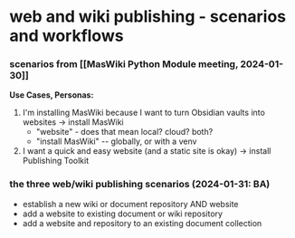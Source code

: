 # web and wiki publishing - scenarios and workflows


### scenarios from [[MasWiki Python Module meeting, 2024-01-30]]  

**Use Cases, Personas:**  
1. I'm installing MasWiki because I want to turn Obsidian vaults into websites -> install MasWiki
    - "website" - does that mean local? cloud? both?
    - "install MasWiki" -- globally, or with a venv
2. I want a quick and easy website (and a static site is okay) -> install Publishing Toolkit

### the three web/wiki publishing scenarios (2024-01-31: BA)
  - establish a new wiki or document repository AND website  
  - add a website to existing document or wiki repository  
  - add a website and repository to an existing document collection  
